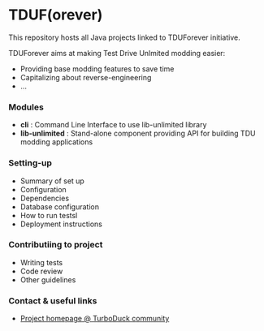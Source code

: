 # TDUF(orever) #

This repository hosts all Java projects linked to TDUForever initiative.

TDUForever aims at making Test Drive Unlmited modding easier:

* Providing base modding features to save time
* Capitalizing about reverse-engineering
* ...

### Modules ###

* **cli** : Command Line Interface to use lib-unlimited library
* **lib-unlimited** : Stand-alone component providing API for building TDU modding applications

### Setting-up ###

* Summary of set up
* Configuration
* Dependencies
* Database configuration
* How to run testsl
* Deployment instructions

### Contributiing to project ###

* Writing tests
* Code review
* Other guidelines

### Contact & useful links ###

* [Project homepage @ TurboDuck community](http://forum.turboduck.net/forums/57-Mod-Tools-Support)
